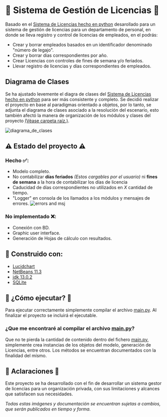 # 👥 Sistema de Gestión de Licencias 👥
Basado en el [Sistema de Licencias hecho en python](https://github.com/damianstetson17/PyLicenciasPersonal) desarollado para un sistema de gestión de licencias para un departamento de personal, en donde se lleva registro y control de licencias de empleados, en el podrás:

* Crear y borrar empleados basados en un identificador denominado "número de legajo".
* Crear y borrar dias correspondientes por año.
* Crear Licencias con controles de fines de semana y/o feriados.
* Llevar registro de licencias y días correspondientes de empleados.

## Diagrama de Clases
Se ha ajustado levemente el diagra de clases del [Sistema de Licencias hecho en python](https://github.com/damianstetson17/PyLicenciasPersonal) para ser más consistente y completo.
Se decidió realizar el proyecto en base al paradigmas orientado a objetos, por lo tanto, se adjunta el diagrama de clases asociado a la resolución del escenario, esto también afectó la manera de organización de los módulos y clases del proyecto [(Véase carpeta raíz.)](https://github.com/damianstetson17/PyLicenciasPersonal/tree/main/src).

![diagrama_de_clases](https://github.com/damianstetson17/LicenciasJava/blob/main/img/class_diagram_java.png)

## ⚠️ Estado del proyecto ⚠️

### Hecho ✅:
* Modelo completo.
* No contabilizar **días feriados** _(Estos cargables por el usuario)_ ni **fines de semana** a la hora de contabilizar los días de licencia
* Caducidad de días correspondientes no utilizados en *X* cantidad de tiempo.
* "Logger" en consola de los llamados a los módulos y mensajes de errores.
![errors and msj](https://github.com/damianstetson17/PyLicenciasPersonal/blob/main/img/msj_errors.png)

### No implementado ❌:
* Conexión con BD.
* Graphic user interface.
* Generación de Hojas de cálculo con resultados.

## 🔧 Construido con:
* [Lucidchart](www.lucidchart.com)
* [NetBeans 11.3](https://netbeans.apache.org/download/nb113/index.html)
* [jdk 13.0.2](https://www.oracle.com/ar/java/technologies/javase-jdk13-downloads.html)
* [SQLite](https://www.sqlite.org/index.html)

## 🚀 ¿Cómo ejecutar? 🚀

Para ejecutar correctamente simplemente compilar el archivo [main.py](https://github.com/damianstetson17/LicenciasJava/blob/main/src/main/java/Main.java).
Al finalizar el proyecto se incluirá el ejecutable.

### ¿Que me encontraré al compilar el archivo [main.py](https://github.com/damianstetson17/PyLicenciasPersonal/blob/main/src/main.py)?
Que no te pierda la cantidad de contenido dentro del fichero [main.py](https://github.com/damianstetson17/PyLicenciasPersonal/blob/main/src/main.py), simplemente
crea instancias de los objetos del modelo, generación de Licencias, entre otros. Los métodos se encuentran documentados con la finalidad del mísmo. 

## 🦚 Aclaraciones 🦚

Este proyecto se ha desarrollado con el fin de desarrollar un sistema gestor de licencias para un organización privada, con sus limitaciones y alcances que satisfacen sus necesidades.

_Todas estas imágenes y documentación se encuentran sujetas a cambios, que serán publicados en tiempo y forma._
